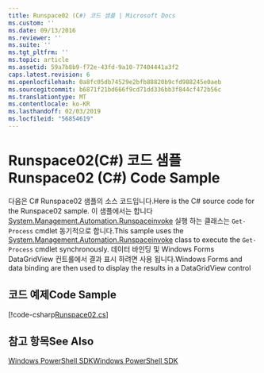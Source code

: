 ```yaml
---
title: Runspace02 (C#) 코드 샘플 | Microsoft Docs
ms.custom: ''
ms.date: 09/13/2016
ms.reviewer: ''
ms.suite: ''
ms.tgt_pltfrm: ''
ms.topic: article
ms.assetid: 59a7b8b9-f72e-43fd-9a10-77404441a3f2
caps.latest.revision: 6
ms.openlocfilehash: 0a8fc05db74529e2bfb88820b9cfd988245e0aeb
ms.sourcegitcommit: b6871f21bd666f9cd71dd336bb3f844cf472b56c
ms.translationtype: MT
ms.contentlocale: ko-KR
ms.lasthandoff: 02/03/2019
ms.locfileid: "56854619"
---
```

# <a name="runspace02-c-code-sample"></a><span data-ttu-id="c143d-102">Runspace02(C#) 코드 샘플</span><span class="sxs-lookup"><span data-stu-id="c143d-102">Runspace02 (C#) Code Sample</span></span>

<span data-ttu-id="c143d-103">다음은 C# Runspace02 샘플의 소스 코드입니다.</span><span class="sxs-lookup"><span data-stu-id="c143d-103">Here is the C# source code for the Runspace02 sample.</span></span> <span data-ttu-id="c143d-104">이 샘플에서는 합니다 [System.Management.Automation.Runspaceinvoke](/dotnet/api/System.Management.Automation.RunspaceInvoke) 실행 하는 클래스는 `Get-Process` cmdlet 동기적으로 합니다.</span><span class="sxs-lookup"><span data-stu-id="c143d-104">This sample uses the [System.Management.Automation.Runspaceinvoke](/dotnet/api/System.Management.Automation.RunspaceInvoke) class to execute the `Get-Process` cmdlet synchronously.</span></span> <span data-ttu-id="c143d-105">데이터 바인딩 및 Windows Forms DataGridView 컨트롤에서 결과 표시 하려면 사용 됩니다.</span><span class="sxs-lookup"><span data-stu-id="c143d-105">Windows Forms and data binding are then used to display the results in a DataGridView control</span></span>

## <a name="code-sample"></a><span data-ttu-id="c143d-106">코드 예제</span><span class="sxs-lookup"><span data-stu-id="c143d-106">Code Sample</span></span>

[!code-csharp[Runspace02.cs](../../powershell-sdk-samples/SDK-2.0/csharp/Runspace02/Runspace02.cs#L11-L82 "Runspace02.cs")]

## <a name="see-also"></a><span data-ttu-id="c143d-107">참고 항목</span><span class="sxs-lookup"><span data-stu-id="c143d-107">See Also</span></span>

[<span data-ttu-id="c143d-108">Windows PowerShell SDK</span><span class="sxs-lookup"><span data-stu-id="c143d-108">Windows PowerShell SDK</span></span>](../windows-powershell-reference.md)